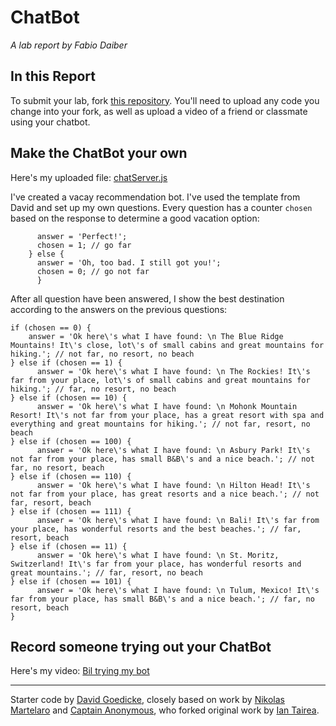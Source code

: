 # ChatBot

*A lab report by Fabio Daiber*

## In this Report

To submit your lab, fork [this repository](https://github.com/FAR-Lab/IDD-Fa18-Lab6). You'll need to upload any code you change into your fork, as well as upload a video of a friend or classmate using your chatbot.

## Make the ChatBot your own

Here's my uploaded file: [chatServer.js](https://github.com/fpdaiber/IDD-Fa19-Lab6/edit/master/chatServer.js)

I've created a vacay recommendation bot. I've used the template from David and set up my own questions. Every question has a counter ```chosen``` based on the response to determine a good vacation option: 

```if (input.toLowerCase() == 'yes') {
      answer = 'Perfect!';
      chosen = 1; // go far
    } else {
      answer = 'Oh, too bad. I still got you!';
      chosen = 0; // go not far
      }
   ```
 After all question have been answered, I show the best destination according to the answers on the previous questions: 
 
 ```
 if (chosen == 0) {
     answer = 'Ok here\'s what I have found: \n The Blue Ridge Mountains! It\'s close, lot\'s of small cabins and great mountains for hiking.'; // not far, no resort, no beach
 } else if (chosen == 1) {
       answer = 'Ok here\'s what I have found: \n The Rockies! It\'s far from your place, lot\'s of small cabins and great mountains for hiking.'; // far, no resort, no beach
 } else if (chosen == 10) {
       answer = 'Ok here\'s what I have found: \n Mohonk Mountain Resort! It\'s not far from your place, has a great resort with spa and everything and great mountains for hiking.'; // not far, resort, no beach
 } else if (chosen == 100) {
       answer = 'Ok here\'s what I have found: \n Asbury Park! It\'s not far from your place, has small B&B\'s and a nice beach.'; // not far, no resort, beach
 } else if (chosen == 110) {
       answer = 'Ok here\'s what I have found: \n Hilton Head! It\'s not far from your place, has great resorts and a nice beach.'; // not far, resort, beach
 } else if (chosen == 111) {
       answer = 'Ok here\'s what I have found: \n Bali! It\'s far from your place, has wonderful resorts and the best beaches.'; // far, resort, beach
 } else if (chosen == 11) {
       answer = 'Ok here\'s what I have found: \n St. Moritz, Switzerland! It\'s far from your place, has wonderful resorts and great mountains.'; // far, resort, no beach
 } else if (chosen == 101) {
       answer = 'Ok here\'s what I have found: \n Tulum, Mexico! It\'s far from your place, has small B&B\'s and a nice beach.'; // far, no resort, beach
 }
```

## Record someone trying out your ChatBot

Here's my video:
[Bil trying my bot](https://drive.google.com/open?id=1B2bvWDs5jQKEXDW1z-UQV0byoN2_Ec1F)

---
Starter code by [David Goedicke](mailto:da.goedicke@gmail.com), closely based on work by [Nikolas Martelaro](mailto:nmartelaro@gmail.com) and [Captain Anonymous](https://codepen.io/anon/pen/PEVYXz), who forked original work by [Ian Tairea](https://codepen.io/mrtairea/pen/yJapwv).
